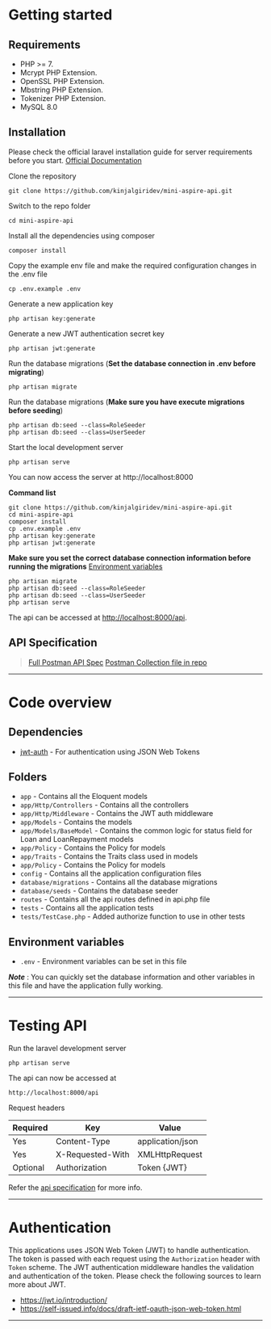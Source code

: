 # Getting started
## Requirements
-   PHP >= 7.
-   Mcrypt PHP Extension.
-   OpenSSL PHP Extension.
-   Mbstring PHP Extension.
-   Tokenizer PHP Extension.
-   MySQL 8.0

## Installation

Please check the official laravel installation guide for server requirements before you start. [Official Documentation](https://laravel.com/docs/5.4/installation#installation)

Clone the repository

    git clone https://github.com/kinjalgiridev/mini-aspire-api.git

Switch to the repo folder

    cd mini-aspire-api

Install all the dependencies using composer

    composer install

Copy the example env file and make the required configuration changes in the .env file

    cp .env.example .env

Generate a new application key

    php artisan key:generate

Generate a new JWT authentication secret key

    php artisan jwt:generate

Run the database migrations (**Set the database connection in .env before migrating**)

    php artisan migrate

Run the database migrations (**Make sure you have execute migrations before seeding**)

    php artisan db:seed --class=RoleSeeder
    php artisan db:seed --class=UserSeeder

Start the local development server

    php artisan serve

You can now access the server at http://localhost:8000

**Command list**

    git clone https://github.com/kinjalgiridev/mini-aspire-api.git
    cd mini-aspire-api
    composer install
    cp .env.example .env
    php artisan key:generate
    php artisan jwt:generate 
	
**Make sure you set the correct database connection information before running the migrations** [Environment variables](#environment-variables)

    php artisan migrate
	php artisan db:seed --class=RoleSeeder
    php artisan db:seed --class=UserSeeder
    php artisan serve

The api can be accessed at [http://localhost:8000/api](http://localhost:8000/api).

## API Specification

> [Full Postman API Spec](https://api.postman.com/collections/6140585-a951d199-4917-4af9-9e85-844bf85d6bd3?access_key=PMAT-01GQJ6JYVQAZG1ZA89RR050S4P)
> [Postman Collection file in repo](https://raw.githubusercontent.com/kinjalgiridev/mini-aspire-api/main/mini-aspire-api.postman_collection.json)

----------

# Code overview

## Dependencies

- [jwt-auth](https://github.com/tymondesigns/jwt-auth) - For authentication using JSON Web Tokens

## Folders

- `app` - Contains all the Eloquent models
- `app/Http/Controllers` - Contains all the controllers
- `app/Http/Middleware` - Contains the JWT auth middleware
- `app/Models` - Contains the models
- `app/Models/BaseModel` - Contains the common logic for status field for Loan and LoanRepayment models
- `app/Policy` - Contains the Policy for models
- `app/Traits` - Contains the Traits class used in models
- `app/Policy` - Contains the Policy for models
- `config` - Contains all the application configuration files
- `database/migrations` - Contains all the database migrations
- `database/seeds` - Contains the database seeder
- `routes` - Contains all the api routes defined in api.php file
- `tests` - Contains all the application tests
- `tests/TestCase.php` - Added authorize function to use in other tests

## Environment variables

- `.env` - Environment variables can be set in this file

***Note*** : You can quickly set the database information and other variables in this file and have the application fully working.

----------

# Testing API

Run the laravel development server

    php artisan serve

The api can now be accessed at

    http://localhost:8000/api

Request headers

| **Required** 	| **Key**              	| **Value**            	|
|----------	|------------------	|------------------	|
| Yes      	| Content-Type     	| application/json 	|
| Yes      	| X-Requested-With 	| XMLHttpRequest   	|
| Optional 	| Authorization    	| Token {JWT}      	|

Refer the [api specification](#api-specification) for more info.

----------
 
# Authentication
 
This applications uses JSON Web Token (JWT) to handle authentication. The token is passed with each request using the `Authorization` header with `Token` scheme. The JWT authentication middleware handles the validation and authentication of the token. Please check the following sources to learn more about JWT.
 
- https://jwt.io/introduction/
- https://self-issued.info/docs/draft-ietf-oauth-json-web-token.html

----------